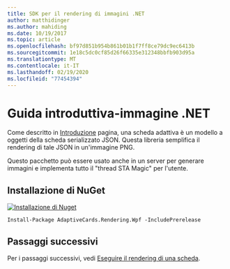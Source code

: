 ```yaml
---
title: SDK per il rendering di immagini .NET
author: matthidinger
ms.author: mahiding
ms.date: 10/19/2017
ms.topic: article
ms.openlocfilehash: bf97d851b954b861b01b1f7ff8ce79dc9ec6413b
ms.sourcegitcommit: 1e18c5dc0cf85d26f66335e312348bbfb903d95a
ms.translationtype: MT
ms.contentlocale: it-IT
ms.lasthandoff: 02/19/2020
ms.locfileid: "77454394"
---
```

# <a name="getting-started---net-image"></a>Guida introduttiva-immagine .NET

Come descritto in [Introduzione](../../../authoring-cards/getting-started.md) pagina, una scheda adattiva è un modello a oggetti della scheda serializzato JSON. Questa libreria semplifica il rendering di tale JSON in un'immagine PNG.

Questo pacchetto può essere usato anche in un server per generare immagini e implementa tutto il "thread STA Magic" per l'utente. 

## <a name="nuget-install"></a>Installazione di NuGet

[![Installazione di Nuget](https://img.shields.io/nuget/vpre/AdaptiveCards.Rendering.Wpf.svg)](https://www.nuget.org/packages/AdaptiveCards.Rendering.Wpf)

```console
Install-Package AdaptiveCards.Rendering.Wpf -IncludePrerelease
```

## <a name="next-steps"></a>Passaggi successivi

Per i passaggi successivi, vedi [Eseguire il rendering di una scheda](render-a-card.md).